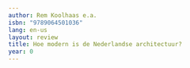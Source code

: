 ```yaml
---
author: Rem Koolhaas e.a.
isbn: "9789064501036"
lang: en-us
layout: review
title: Hoe modern is de Nederlandse architectuur?
year: 0
---
```

